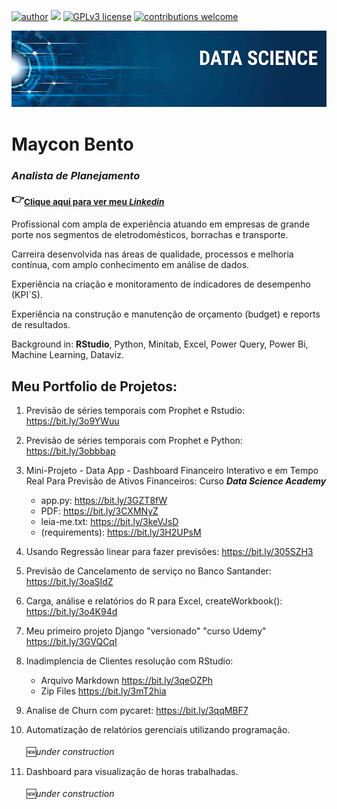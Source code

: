 [![author](https://img.shields.io/badge/author-mayconbento-red.svg)](https://www.linkedin.com/in/mayconbento/) [![](https://img.shields.io/badge/python-3.8+-blue.svg)](https://www.python.org/downloads/release/python-365/) [![GPLv3 license](https://img.shields.io/badge/License-GPLv3-blue.svg)](http://perso.crans.org/besson/LICENSE.html) [![contributions welcome](https://img.shields.io/badge/contributions-welcome-brightgreen.svg?style=flat)](https://github.com/bento/data_science/issues)

<p align="center">
  <img src="banner.png" >
</p>

# Maycon Bento
### *Analista de Planejamento*       <p>:point_right:<sub>[Clique aqui para ver meu *Linkedin*](https://www.linkedin.com/in/mayconbento/)</sub></p>

Profissional com ampla de experiência atuando em empresas de grande porte nos segmentos de eletrodomésticos, borrachas e transporte.

Carreira desenvolvida nas áreas de qualidade, processos e melhoria contínua, com amplo conhecimento em análise de dados.

Experiência na criação e monitoramento de indicadores de desempenho (KPI´S).

Experiência na construção e manutenção de orçamento (budget) e reports de resultados.

Background in: __RStudio__, Python, Minitab, Excel, Power Query, Power Bi, Machine Learning, Dataviz.


## **Meu Portfolio de Projetos:**

1. Previsão de séries temporais com Prophet e Rstudio:             https://bit.ly/3o9YWuu

2. Previsão de séries temporais com Prophet e Python:              https://bit.ly/3obbbap

3. Mini-Projeto - Data App - Dashboard Financeiro Interativo e em Tempo Real Para Previsão de Ativos Financeiros:    Curso ***Data Science Academy***
   * app.py: https://bit.ly/3GZT8fW
   * PDF: https://bit.ly/3CXMNyZ 
   * leia-me.txt: https://bit.ly/3keVJsD 
   * (requirements): https://bit.ly/3H2UPsM
  
4. Usando Regressão linear para fazer previsões:                  https://bit.ly/305SZH3

5. Previsão de Cancelamento de serviço no Banco Santander:        https://bit.ly/3oaSIdZ

6. Carga, análise e relatórios do R para Excel, createWorkbook(): https://bit.ly/3o4K94d

7. Meu primeiro projeto Django "versionado" "curso Udemy"         https://bit.ly/3GVQCqI

8. Inadimplencia de Clientes resolução com RStudio:    
   * Arquivo Markdown https://bit.ly/3qeOZPh
   * Zip Files https://bit.ly/3mT2hia

9. Analise de Churn com pycaret:                                  https://bit.ly/3qqMBF7

10. Automatização de relatórios gerenciais utilizando programação. 
   <sub><p>:new:*under construction*</p></sub>

11. Dashboard para visualização de horas trabalhadas. 
   <sub><p>:new:*under construction*</p></sub>

